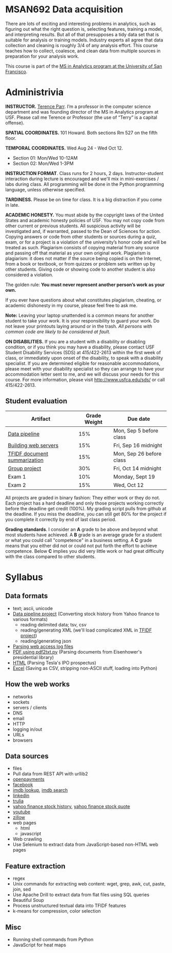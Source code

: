 MSAN692 Data acquisition
=======


There are lots of exciting and interesting problems in analytics, such as figuring out what the right question is, selecting features, training a model, and interpreting results. But all of that presupposes a tidy data set that is suitable for analysis or training models. Industry experts all agree that data collection and cleaning is roughly 3/4 of any analysis effort.  This course teaches how to collect, coalesce, and clean data from multiple sources in preparation for your analysis work. 

This course is part of the [MS in Analytics program at the University of San Francisco](http://analytics.usfca.edu).


# Administrivia

**INSTRUCTOR.** [Terence Parr](http://parrt.cs.usfca.edu). I’m a professor in the computer science department and was founding director of the MS in Analytics program at USF.  Please call me Terence or Professor (the use of “Terry” is a capital offense).

**SPATIAL COORDINATES.** 101 Howard. Both sections Rm 527 on the fifth floor.

**TEMPORAL COORDINATES.** Wed Aug 24 - Wed Oct 12.

 * Section 01: Mon/Wed 10-12AM
 * Section 02: Mon/Wed 1-3PM 

**INSTRUCTION FORMAT**. Class runs for 2 hours, 2 days. Instructor-student interaction during lecture is encouraged and we'll mix in mini-exercises / labs during class. All programming will be done in the Python programming language, unless otherwise specified.

**TARDINESS.** Please be on time for class. It is a big distraction if you come in late.

**ACADEMIC HONESTY.** You must abide by the copyright laws of the United States and academic honesty policies of USF. You may not copy code from other current or previous students. All suspicious activity will be investigated and, if warranted, passed to the Dean of Sciences for action.  Copying answers or code from other students or sources during a quiz, exam, or for a project is a violation of the university’s honor code and will be treated as such. Plagiarism consists of copying material from any source and passing off that material as your own original work. Plagiarism is plagiarism: it does not matter if the source being copied is on the Internet, from a book or textbook, or from quizzes or problem sets written up by other students. Giving code or showing code to another student is also considered a violation.

The golden rule: **You must never represent another person’s work as your own.**

If you ever have questions about what constitutes plagiarism, cheating, or academic dishonesty in my course, please feel free to ask me.

**Note:** Leaving your laptop unattended is a common means for another student to take your work. It is your responsibility to guard your work. Do not leave your printouts laying around or in the trash. *All persons with common code are likely to be considered at fault.*

**ON DISABILITIES.** If you are a student with a disability or disabling condition, or if you think you may have a disability, please contact USF Student Disability Services (SDS) at 415/422-2613 within the first week of class, or immediately upon onset of the disability, to speak with a disability specialist. If you are determined eligible for reasonable accommodations, please meet with your disability specialist so they can arrange to have your accommodation letter sent to me, and we will discuss your needs for this course. For more information, please visit http://www.usfca.edu/sds/ or call 415/422-2613.

## Student evaluation

| Artifact | Grade Weight | Due date |
|--------|--------|--------|
|[Data pipeline](https://github.com/parrt/msan692/blob/master/hw/pipeline.md)| 15%| Mon, Sep 5 before class |
|[Building web servers](https://github.com/parrt/msan692/blob/master/hw/server.md)| 15%| Fri, Sep 16 midnight |
|[TFIDF document summarization](https://github.com/parrt/msan692/blob/master/hw/tfidf.md)| 15%| Mon, Sep 26 before class|
|[Group project](https://github.com/parrt/msan692/blob/master/hw/group.md)| 30%| Fri, Oct 14 midnight |
|Exam 1| 10%| Monday, Sept 19 |
|Exam 2| 15%| Wed, Oct 12 |

All projects are graded in binary fashion: They either work or they do not. Each project has a hard deadline and only those projects working correctly before the deadline get credit (100%).  My grading script pulls from github at the deadline. If you miss the deadline, you can still get 80% for the project if you complete it correctly by end of last class period.

**Grading standards**. I consider an **A** grade to be above and beyond what most students have achieved. A **B** grade is an average grade for a student or what you could call "competence" in a business setting. A **C** grade means that you either did not or could not put forth the effort to achieve competence. Below **C** implies you did very little work or had great difficulty with the class compared to other students.

# Syllabus

## Data formats

* text; ascii, unicode
* [Data pipeline project](https://github.com/parrt/msan692/blob/master/hw/pipeline.md) (Converting stock history from Yahoo finance to various formats)
	* reading delimited data; tsv, csv
	*  reading/generating XML (we'll load complicated XML in [TFIDF project](https://github.com/parrt/msan692/blob/master/hw/tfidf.md))
	* reading/generating json
* [Parsing web access log files](notes/logs.md)
* [PDF using pdf2txt.py](notes/pdf.md) (Parsing documents from Eisenhower's presidential library)
* [HTML](notes/html.md) (Parsing Tesla's IPO prospectus)
* [Excel](notes/excel.md) (Saving as CSV, stripping non-ASCII stuff, loading into Python)

## How the web works

* networks
* sockets
* servers / clients
* DNS
* email
* HTTP
* logging in/out
* URLs
* browsers

## Data sources

* files
* Pull data from REST API with urllib2
 * [openpayments](notes/code/openpayments/search.py)
 * [facebook](notes/code/facebook/feed.py)
 * [imdb lookup](notes/code/imdb/lookup.py), [imdb search](notes/code/imdb/search.py)
 * [linkedin](notes/code/linkedin/test.py)
 * [trulia](notes/code/trulia/pull.py)
 * [yahoo finance stock history](notes/code/yahoo/history.py), [yahoo finance stock quote](notes/code/yahoo/quote.py)
 * [youtube](notes/code/youtube/search.py)
 * [zillow](notes/code/zillow/pull.py)
* web pages
  * html
  * javascript
* Web crawling
* Use Selenium to extract data from JavaScript-based non-HTML web pages	

## Feature extraction

* regex
* Unix commands for extracting web content: wget, grep, awk, cut, paste, join, sed
* Use Apache Drill to extract data from flat files using SQL queries
* Beautiful Soup
* Process unstructured textual data into TFIDF features
* k-means for compression, color selection

## Misc

* Running shell commands from Python
* JavaScript for heat maps